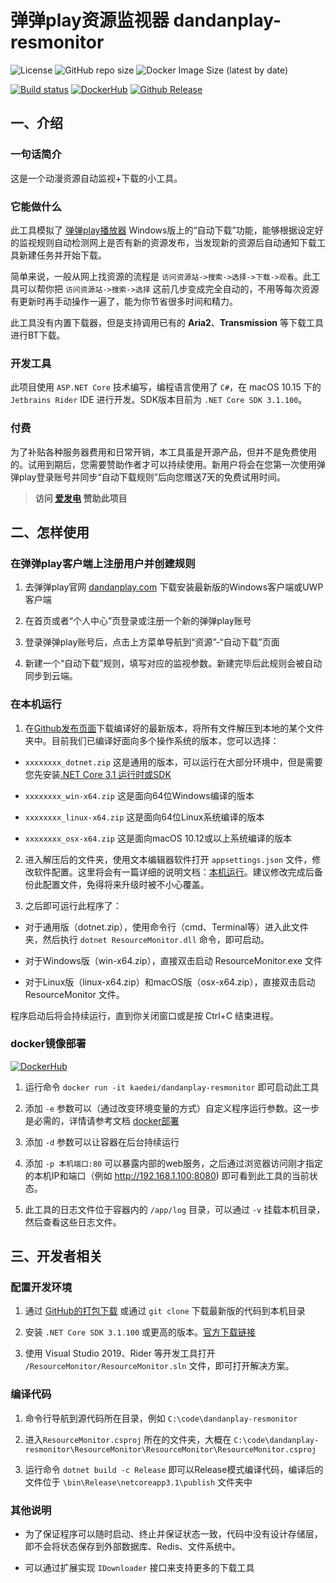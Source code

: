 # 弹弹play资源监视器 dandanplay-resmonitor

![License](https://img.shields.io/github/license/kaedei/dandanplay-resmonitor)
![GitHub repo size](https://img.shields.io/github/repo-size/kaedei/dandanplay-resmonitor)
![Docker Image Size (latest by date)](https://img.shields.io/docker/image-size/kaedei/dandanplay-resmonitor)

[![Build status](https://dev.azure.com/kaedei/dandanplay-resmonitor/_apis/build/status/dandanplay-resmonitor-ASP.NET%20Core-CI)](https://dev.azure.com/kaedei/dandanplay-resmonitor/_build/latest?definitionId=11)
[![DockerHub](https://images.microbadger.com/badges/version/kaedei/dandanplay-resmonitor.svg)](https://hub.docker.com/r/kaedei/dandanplay-resmonitor/tags)
[![Github Release](https://vsrm.dev.azure.com/kaedei/_apis/public/Release/badge/9739e25e-bed4-42b9-9872-fa328f18783b/2/3)](https://github.com/kaedei/dandanplay-resmonitor/releases)

## 一、介绍

### 一句话简介

这是一个动漫资源自动监视+下载的小工具。

### 它能做什么

此工具模拟了 [弹弹play播放器](http://www.dandanplay.com/) Windows版上的“自动下载”功能，能够根据设定好的监视规则自动检测网上是否有新的资源发布，当发现新的资源后自动通知下载工具新建任务并开始下载。

简单来说，一般从网上找资源的流程是 `访问资源站->搜索->选择->下载->观看`。此工具可以帮你把 `访问资源站->搜索->选择` 这前几步变成完全自动的，不用等每次资源有更新时再手动操作一遍了，能为你节省很多时间和精力。

此工具没有内置下载器，但是支持调用已有的 __Aria2__、__Transmission__ 等下载工具进行BT下载。

### 开发工具

此项目使用 `ASP.NET Core` 技术编写，编程语言使用了 `C#`，在 macOS 10.15 下的 `Jetbrains Rider` IDE 进行开发。SDK版本目前为 `.NET Core SDK 3.1.100`。

### 付费

为了补贴各种服务器费用和日常开销，本工具虽是开源产品，但并不是免费使用的。试用到期后，您需要赞助作者才可以持续使用。新用户将会在您第一次使用弹弹play登录账号并同步“自动下载规则”后向您赠送7天的免费试用时间。

> **访问 [爱发电](https://afdian.net/@kaedei) 赞助此项目**


## 二、怎样使用

### 在弹弹play客户端上注册用户并创建规则

1. 去弹弹play官网 [dandanplay.com](http://www.dandanplay.com) 下载安装最新版的Windows客户端或UWP客户端

2. 在首页或者“个人中心”页登录或注册一个新的弹弹play账号

3. 登录弹弹play账号后，点击上方菜单导航到“资源”-“自动下载”页面

4. 新建一个“自动下载”规则，填写对应的监视参数。新建完毕后此规则会被自动同步到云端。

### 在本机运行

1. 在[Github发布页面](https://github.com/kaedei/dandanplay-resmonitor/releases)下载编译好的最新版本，将所有文件解压到本地的某个文件夹中。目前我们已编译好面向多个操作系统的版本，您可以选择：

  - `xxxxxxxx_dotnet.zip` 这是通用的版本，可以运行在大部分环境中，但是需要您先安装[.NET Core 3.1 运行时或SDK](https://dotnet.microsoft.com/download/dotnet-core/3.1)
  
  - `xxxxxxxx_win-x64.zip` 这是面向64位Windows编译的版本
  
  - `xxxxxxxx_linux-x64.zip` 这是面向64位Linux系统编译的版本
  
  - `xxxxxxxx_osx-x64.zip` 这是面向macOS 10.12或以上系统编译的版本
  
2. 进入解压后的文件夹，使用文本编辑器软件打开 `appsettings.json` 文件，修改软件配置。这里将会有一篇详细的说明文档：[本机运行](https://github.com/kaedei/dandanplay-resmonitor/wiki/%E4%BF%AE%E6%94%B9%E9%85%8D%E7%BD%AE#%E6%9C%AC%E6%9C%BA%E8%BF%90%E8%A1%8C)。建议修改完成后备份此配置文件，免得将来升级时被不小心覆盖。

3. 之后即可运行此程序了：

  - 对于通用版（dotnet.zip），使用命令行（cmd、Terminal等）进入此文件夹，然后执行 `dotnet ResourceMonitor.dll` 命令，即可启动。
  
  - 对于Windows版（win-x64.zip），直接双击启动 ResourceMonitor.exe 文件
  
  - 对于Linux版（linux-x64.zip）和macOS版（osx-x64.zip），直接双击启动 ResourceMonitor 文件。
  
程序启动后将会持续运行，直到你关闭窗口或是按 Ctrl+C 结束进程。

### docker镜像部署

[![DockerHub](https://images.microbadger.com/badges/version/kaedei/dandanplay-resmonitor.svg)](https://hub.docker.com/r/kaedei/dandanplay-resmonitor/tags)

1. 运行命令 `docker run -it kaedei/dandanplay-resmonitor` 即可启动此工具

2. 添加 `-e` 参数可以（通过改变环境变量的方式）自定义程序运行参数。这一步是必需的，详情请参考文档 [docker部署](https://github.com/kaedei/dandanplay-resmonitor/wiki/%E4%BF%AE%E6%94%B9%E9%85%8D%E7%BD%AE#docker)

3. 添加 `-d` 参数可以让容器在后台持续运行

4. 添加 `-p 本机端口:80` 可以暴露内部的web服务，之后通过浏览器访问刚才指定的本机IP和端口（例如 http://192.168.1.100:8080) 即可看到此工具的当前状态。

5. 此工具的日志文件位于容器内的 `/app/log` 目录，可以通过 `-v` 挂载本机目录，然后查看这些日志文件。

## 三、开发者相关

### 配置开发环境

1. 通过 [GitHub的打包下载](https://github.com/kaedei/dandanplay-resmonitor/archive/master.zip) 或通过 `git clone` 下载最新版的代码到本机目录

2. 安装 `.NET Core SDK 3.1.100` 或更高的版本。[官方下载链接](https://dotnet.microsoft.com/download/dotnet-core/3.1)

3. 使用 Visual Studio 2019、Rider 等开发工具打开 `/ResourceMonitor/ResourceMonitor.sln` 文件，即可打开解决方案。

### 编译代码

1. 命令行导航到源代码所在目录，例如 `C:\code\dandanplay-resmonitor`

2. 进入`ResourceMonitor.csproj` 所在的文件夹，大概在 `C:\code\dandanplay-resmonitor\ResourceMonitor\ResourceMonitor\ResourceMonitor.csproj`

3. 运行命令 `dotnet build -c Release` 即可以Release模式编译代码，编译后的文件位于 `\bin\Release\netcoreapp3.1\publish` 文件夹中

### 其他说明

- 为了保证程序可以随时启动、终止并保证状态一致，代码中没有设计存储层，即不会将状态保存到外部数据库、Redis、文件系统中。

- 可以通过扩展实现 `IDownloader` 接口来支持更多的下载工具
